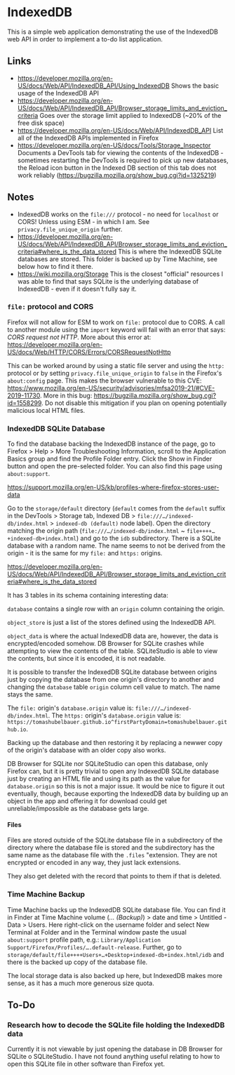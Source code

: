 # IndexedDB

This is a simple web application demonstrating the use of the IndexedDB web API
in order to implement a to-do list application.

## Links

- https://developer.mozilla.org/en-US/docs/Web/API/IndexedDB_API/Using_IndexedDB
  Shows the basic usage of the IndexedDB API
- https://developer.mozilla.org/en-US/docs/Web/API/IndexedDB_API/Browser_storage_limits_and_eviction_criteria
  Goes over the storage limit applied to IndexedDB (~20% of the free disk space)
- https://developer.mozilla.org/en-US/docs/Web/API/IndexedDB_API
  List all of the IndexedDB APIs implemented in Firefox
- https://developer.mozilla.org/en-US/docs/Tools/Storage_Inspector
  Documents a DevTools tab for viewing the contents of the IndexedDB - sometimes
  restarting the DevTools is required to pick up new databases, the Reload icon
  button in the Indexed DB section of this tab does not work reliably
  (https://bugzilla.mozilla.org/show_bug.cgi?id=1325219)

## Notes

- IndexedDB works on the `file:///` protocol - no need for `localhost` or CORS!
  Unless using ESM - in which I am. See `privacy.file_unique_origin` further.
- https://developer.mozilla.org/en-US/docs/Web/API/IndexedDB_API/Browser_storage_limits_and_eviction_criteria#where_is_the_data_stored
  This is where the IndexedDB SQLite databases are stored.
  This folder is backed up by Time Machine, see below how to find it there.
- https://wiki.mozilla.org/Storage
  This is the closest "official" resources I was able to find that says SQLite
  is the underlying database of IndexedDB - even if it doesn't fully say it.

### `file:` protocol and CORS

Firefox will not allow for ESM to work on `file:` protocol due to CORS. A call
to another module using the `import` keyword will fail with an error that says:
*CORS request not HTTP*. More about this error at:
https://developer.mozilla.org/en-US/docs/Web/HTTP/CORS/Errors/CORSRequestNotHttp

This can be worked around by using a static file server and using the `http:`
protocol or by setting `privacy.file_unique_origin` to `false` in the Firefox's
`about:config` page. This makes the browser vulnerable to this CVE:
https://www.mozilla.org/en-US/security/advisories/mfsa2019-21/#CVE-2019-11730.
More in this bug: https://bugzilla.mozilla.org/show_bug.cgi?id=1558299. Do not
disable this mitigation if you plan on opening potentially malicious local HTML
files.

### IndexedDB SQLite Database

To find the database backing the IndexedDB instance of the page, go to Firefox >
Help > More Troubleshooting Information, scroll to the Application Basics group
and find the Profile Folder entry. Click the Show in Finder button and open the
pre-selected folder. You can also find this page using `about:support`.

https://support.mozilla.org/en-US/kb/profiles-where-firefox-stores-user-data

Go to the `storage/default` directory (`default` comes from the `default` suffix
in the DevTools > Storage tab, Indexed DB > `file:///…/indexed-db/index.html` >
`indexed-db (default)` node label). Open the directory matching the origin path
(`file:///…/indexed-db/index.html` ~ `file++++…+indexed-db+index.html`) and go
to the `idb` subdirectory. There is a SQLite database with a random name. The
name seems to not be derived from the origin - it is the same for my `file:` and
`https:` origins.

https://developer.mozilla.org/en-US/docs/Web/API/IndexedDB_API/Browser_storage_limits_and_eviction_criteria#where_is_the_data_stored

It has 3 tables in its schema containing interesting data:

`database` contains a single row with an `origin` column containing the origin.

`object_store` is just a list of the stores defined using the IndexedDB API.

`object_data` is where the actual IndexedDB data are, however, the data is
encrypted/encoded somehow. DB Browser for SQLite crashes while attempting to
view the contents of the table. SQLiteStudio is able to view the contents, but
since it is encoded, it is not readable.

It is possible to transfer the IndexedDB SQLite database between origins just by
copying the database from one origin's directory to another and changing the
`database` table `origin` column cell value to match. The name stays the same.

The `file:` origin's `database.origin` value is:
`file:///…/indexed-db/index.html`.
The `https:` origin's `database.origin` value is:
`https://tomashubelbauer.github.io^firstPartyDomain=tomashubelbauer.github.io`.

Backing up the database and then restoring it by replacing a newwer copy of the
origin's database with an older copy also works.

DB Browser for SQLite nor SQLiteStudio can open this database, only Firefox can,
but it is pretty trivial to open any IndexedDB SQLite database just by creating
an HTML file and using its path as the value for `database.origin` so this is
not a major issue. It would be nice to figure it out eventually, though, because
exporting the IndexedDB data by building up an object in the app and offering it
for download could get unreliable/impossible as the database gets large.

#### Files

Files are stored outside of the SQLite database file in a subdirectory of the
directory where the database file is stored and the subdirectory has the same
name as the database file with the `.files` "extension. They are not encrypted
or encoded in any way, they just lack extensions.

They also get deleted with the record that points to them if that is deleted.

### Time Machine Backup

Time Machine backs up the IndexedDB SQLite database file. You can find it in
Finder at Time Machine volume (*… (Backup)*) > date and time > Untitled - Data >
Users. Here right-click on the username folder and select New Terminal at Folder
and in the Terminal window paste the usual `about:support` profile path, e.g.:
`Library/Application Support/Firefox/Profiles/….default-release`. Further, go to
`storage/default/file++++Users+…+Desktop+indexed-db+index.html/idb` and there is
the backed up copy of the database file.

The local storage data is also backed up here, but IndexedDB makes more sense,
as it has a much more generous size quota.

## To-Do

### Research how to decode the SQLite file holding the IndexedDB data

Currently it is not viewable by just opening the database in DB Browser for
SQLite o SQLiteStudio. I have not found anything useful relating to how to open
this SQLite file in other software than Firefox yet.
